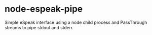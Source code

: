 # node-espeak-pipe
Simple eSpeak interface using a node child process and PassThrough streams to pipe stdout and stderr. 
